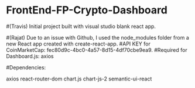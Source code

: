 # FrontEnd-FP-Crypto-Dashboard
#(Travis) Initial project built with visual studio blank react app.

#(Rajat) Due to an issue with Github, I used the node_modules folder from a new React app created with create-react-app. 
#API KEY for CoinMarketCap: fec80d9c-4bc0-4a57-8d15-4df70cbe9ea9.
#Required for Dashboard.js: axios



#Dependencies:

axios
react-router-dom
chart.js
chart-js-2
semantic-ui-react